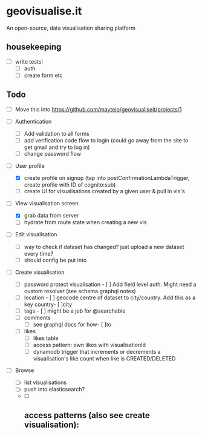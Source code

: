 # geovisualise.it

An open-source, data visualisation sharing platform

## housekeeping

- [ ] write tests!
  - [ ] auth
  - [ ] create form
        etc

## Todo

- [ ] Move this into https://github.com/mayteio/geovisualiseit/projects/1
- [ ] Authentication
  - [ ] Add validation to all forms
  - [ ] add verification code flow to login (could go away from the site to get gmail and try to log in)
  - [ ] change password flow
- [ ] User profile
  - [x] create profile on signup (tap into postConfirmationLambdaTrigger, create profile with ID of cognito:sub)
  - [ ] create UI for visualisations created by a given user & pull in vis's
- [ ] View visualisation screen
  - [x] grab data from server
  - [ ] hydrate from route state when creating a new vis
- [ ] Edit visualisation
  - [ ] way to check if dataset has changed? just upload a new dataset every time?
  - [ ] should config be put into
- [ ] Create visualisation

  - [ ] password protect visualisation - [ ] Add field level auth. Might need a custom resolver (see schema.graphql notes)
  - [ ] location - [ ] geocode centre of dataset to city/country. Add this as a key country- [ ]city
  - [ ] tags - [ ] might be a job for @searchable
  - [ ] comments
    - [ ] see graphql docs for how- [ ]to
  - [ ] likes
    - [ ] likes table
    - [ ] access pattern: own likes with visualisationId
    - [ ] dynamodb trigger that increments or decrements a visualisation's like count when like is CREATED/DELETED

- [ ] Browse
  - [ ] list visualisations
  - [ ] push into elasticsearch?
  - [ ] ## access patterns (also see create visualisation):
